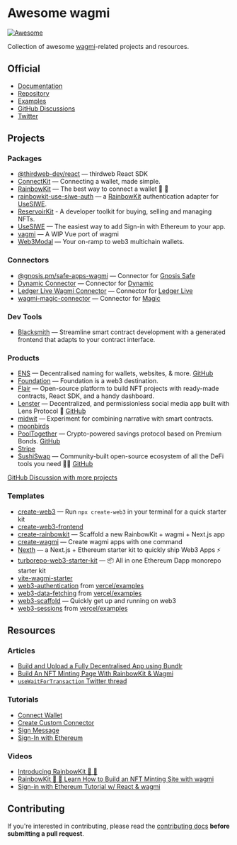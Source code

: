 # Awesome wagmi

[![Awesome](https://awesome.re/badge.svg)](https://awesome.re)

Collection of awesome [wagmi](https://github.com/wagmi-dev/wagmi)-related projects and resources.

## Official

- [Documentation](https://wagmi.sh)
- [Repository](https://github.com/wagmi-dev/wagmi)
- [Examples](https://github.com/wagmi-dev/wagmi/tree/main/examples)
- [GitHub Discussions](https://github.com/wagmi-dev/wagmi/discussions)
- [Twitter](https://twitter.com/wagmi_sh)

## Projects

### Packages

- [@thirdweb-dev/react](https://github.com/thirdweb-dev/react) — thirdweb React SDK
- [ConnectKit](https://docs.family.co/connectkit) — Connecting a wallet, made simple.
- [RainbowKit](https://github.com/rainbow-me/rainbowkit) — The best way to connect a wallet 🌈 🧰
- [rainbowkit-use-siwe-auth](https://github.com/random-bits-studio/rainbowkit-use-siwe-auth) — a [RainbowKit](https://www.rainbowkit.com) authentication adapter for [UseSIWE](https://github.com/random-bits-studio/use-siwe).
- [ReservoirKit](https://docs.reservoir.tools/docs/reservoir-kit) - A developer toolkit for buying, selling and managing NFTs.
- [UseSIWE](https://github.com/random-bits-studio/use-siwe) — The easiest way to add Sign-in with Ethereum to your app.
- [vagmi](https://vagmi.vercel.app) — A WIP Vue port of wagmi
- [Web3Modal](https://web3modal.com) — Your on-ramp to web3 multichain wallets.

### Connectors

- [@gnosis.pm/safe-apps-wagmi](https://github.com/safe-global/safe-apps-sdk/tree/master/packages/safe-apps-wagmi) — Connector for [Gnosis Safe](https://gnosis-safe.io)
- [Dynamic Connector](https://www.npmjs.com/package/@dynamic-labs/wagmi-connector) — Connector for [Dynamic](https://www.dynamic.xyz)
- [Ledger Live Wagmi Connector](https://www.npmjs.com/package/@ledgerhq/ledger-live-wagmi-connector) — Connector for [Ledger Live](https://www.ledger.com/ledger-live)
- [wagmi-magic-connector](https://github.com/EveripediaNetwork/wagmi-magic-connector) — Connector for [Magic](https://magic.link)

### Dev Tools

- [Blacksmith](https://github.com/blacksmith-eth/blacksmith) — Streamline smart contract development with a generated frontend that adapts to your contract interface.

### Products

- [ENS](https://ens.domains) — Decentralised naming for wallets, websites, & more. [GitHub](https://github.com/ensdomains/ens-app-v3)
- [Foundation](https://foundation.app) — Foundation is a web3 destination.
- [Flair](https://flair.finance) — Open-source platform to build NFT projects with ready-made contracts, React SDK, and a handy dashboard.
- [Lenster](https://lenster.xyz) — Decentralized, and permissionless social media app built with Lens Protocol 🌿 [GitHub](https://github.com/lensterxyz/lenster)
- [midwit](https://midwit.vercel.app) — Experiment for combining narrative with smart contracts.
- [moonbirds](https://www.moonbirds.xyz)
- [PoolTogether](https://pooltogether.com) — Crypto-powered savings protocol based on Premium Bonds. [GitHub](https://github.com/pooltogether/wallet-connection)
- [Stripe](https://stripe.com)
- [SushiSwap](https://sushi.com) — Community-built open-source ecosystem of all the DeFi tools you need 🍣🔱 [GitHub](https://github.com/sushiswap/sushiswap)

[GitHub Discussion with more projects ](https://github.com/wagmi-dev/wagmi/discussions/201)

### Templates

- [create-web3](https://www.npmjs.com/package/create-web3) — Run `npx create-web3` in your terminal for a quick starter kit
- [create-web3-frontend](https://github.com/dhaiwat10/create-web3-frontend)
- [create-rainbowkit](https://github.com/rainbow-me/rainbowkit/tree/main/packages/create-rainbowkit) — Scaffold a new RainbowKit + wagmi + Next.js app
- [create-wagmi](https://github.com/wagmi-dev/create-wagmi) — Create wagmi apps with one command
- [Nexth](https://github.com/wslyvh/nexth/) — a Next.js + Ethereum starter kit to quickly ship Web3 Apps ⚡
- [turborepo-web3-starter-kit](https://github.com/memoriaXII/turborepo-web3-starter-kit) — 📦 All in one Ethereum Dapp monorepo starter kit
- [vite-wagmi-starter](https://github.com/fisand/vite-wagmi-starter)
- [web3-authentication](https://github.com/vercel/examples/tree/main/solutions/web3-authentication) from [vercel/examples](https://github.com/vercel/examples)
- [web3-data-fetching](https://github.com/vercel/examples/tree/main/solutions/web3-data-fetching) from [vercel/examples](https://github.com/vercel/examples)
- [web3-scaffold](https://github.com/holic/web3-scaffold) — Quickly get up and running on web3
- [web3-sessions](https://github.com/vercel/examples/tree/main/solutions/web3-sessions) from [vercel/examples](https://github.com/vercel/examples)

## Resources

### Articles

- [Build and Upload a Fully Decentralised App using Bundlr](https://ropats16.hashnode.dev/build-and-upload-a-fully-decentralised-app-using-bundlr)
- [Build An NFT Minting Page With RainbowKit & Wagmi](https://ankr.hashnode.dev/build-an-nft-minting-page-with-rainbowkit-wagmi)
- [`useWaitForTransaction` Twitter thread](https://twitter.com/peduarte/status/1527299439009726466)

### Tutorials

- [Connect Wallet](https://wagmi.sh/examples/connect-wallet)
- [Create Custom Connector](https://wagmi.sh/examples/custom-connector)
- [Sign Message](https://wagmi.sh/examples/sign-message)
- [Sign-In with Ethereum](https://wagmi.sh/examples/sign-in-with-ethereum)

### Videos

- [Introducing RainbowKit 🌈 🧰](https://www.youtube.com/watch?v=5dcjg6c5UG4)
- [RainbowKit 🌈 🧰 Learn How to Build an NFT Minting Site with wagmi](https://www.youtube.com/watch?v=YnxyVpE6PIE)
- [Sign-in with Ethereum Tutorial w/ React & wagmi](https://www.youtube.com/watch?v=3QgqoHggwhg)

## Contributing

If you're interested in contributing, please read the [contributing docs](/.github/CONTRIBUTING.md) **before submitting a pull request**.
